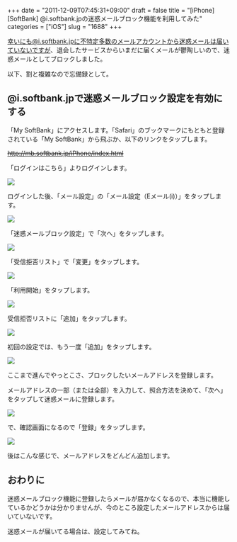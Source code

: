 +++
date = "2011-12-09T07:45:31+09:00"
draft = false
title = "[iPhone][SoftBank] @i.softbank.jpの迷惑メールブロック機能を利用してみた"
categories = ["iOS"]
slug = "1688"
+++

幸いにも@i.softbank.jpに不特定多数のメールアカウントから迷惑メールは届いていないですが、退会したサービスからいまだに届くメールが鬱陶しいので、迷惑メールとしてブロックしました。

以下、割と複雑なので忘備録として。

## @i.softbank.jpで迷惑メールブロック設定を有効にする

「My SoftBank」にアクセスします。「Safari」のブックマークにもともと登録されている「My SoftBank」から飛ぶか、以下のリンクをタップします。

<del>http://mb.softbank.jp/iPhone/index.html</del>

「ログインはこちら」よりログインします。

![](/images/2011/12/1688_1.png)

ログインした後、「メール設定」の「メール設定（Eメール(i)）」をタップします。

![](/images/2011/12/1688_2.png)

「迷惑メールブロック設定」で「次へ」をタップします。

![](/images/2011/12/1688_3.png)

「受信拒否リスト」で「変更」をタップします。

![](/images/2011/12/1688_4.png)

「利用開始」をタップします。

![](/images/2011/12/1688_5.png)

受信拒否リストに「追加」をタップします。

![](/images/2011/12/1688_6.png)

初回の設定では、もう一度「追加」をタップします。

![](/images/2011/12/1688_7.png)

ここまで進んでやっとこさ、ブロックしたいメールアドレスを登録します。

メールアドレスの一部（または全部）を入力して、照合方法を決めて、「次へ」をタップして迷惑メールに登録します。

![](/images/2011/12/1688_8.png)

で、確認画面になるので「登録」をタップします。

![](/images/2011/12/1688_9.png)

後はこんな感じで、メールアドレスをどんどん追加します。

## おわりに

迷惑メールブロック機能に登録したらメールが届かなくなるので、本当に機能しているかどうかは分かりませんが、今のところ設定したメールアドレスからは届いていないです。

迷惑メールが届いてる場合は、設定してみてね。
